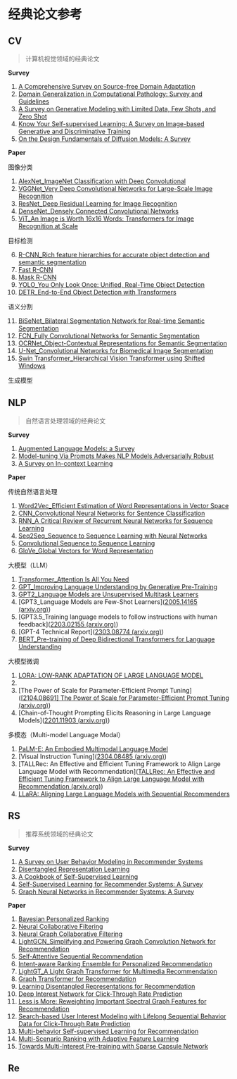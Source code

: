 # 经典论文参考

## CV
> 计算机视觉领域的经典论文


**Survey**
1. [A Comprehensive Survey on Source-free Domain Adaptation](https://arxiv.org/abs/2302.11803)
2. [Domain Generalization in Computational Pathology: Survey and Guidelines](https://arxiv.org/abs/2310.19656)
3. [A Survey on Generative Modeling with Limited Data, Few Shots, and Zero Shot](https://arxiv.org/abs/2307.14397)
4. [Know Your Self-supervised Learning: A Survey on Image-based Generative and Discriminative Training](https://arxiv.org/abs/2305.13689)
5. [On the Design Fundamentals of Diffusion Models: A Survey](https://arxiv.org/abs/2306.04542)

**Paper**

图像分类

1. [AlexNet_ImageNet Classification with Deep Convolutional](https://proceedings.neurips.cc/paper_files/paper/2012/file/c399862d3b9d6b76c8436e924a68c45b-Paper.pdf)
2. [VGGNet_Very Deep Convolutional Networks for Large-Scale Image Recognition](https://arxiv.org/abs/1409.1556)
3. [ResNet_Deep Residual Learning for Image Recognition](https://arxiv.org/abs/1512.03385)
4. [DenseNet_Densely Connected Convolutional Networks](https://arxiv.org/abs/1608.06993)
5. [ViT_An Image is Worth 16x16 Words: Transformers for Image Recognition at Scale](https://arxiv.org/abs/2010.11929)

目标检测

6. [R-CNN_Rich feature hierarchies for accurate object detection and semantic segmentation](https://arxiv.org/abs/1311.2524)
7. [Fast R-CNN](https://arxiv.org/abs/1504.08083)
8. [Mask R-CNN](https://arxiv.org/abs/1703.06870)
9. [YOLO_You Only Look Once: Unified, Real-Time Object Detection](https://arxiv.org/abs/1506.02640)
10. [DETR_End-to-End Object Detection with Transformers](https://arxiv.org/abs/2005.12872)

语义分割

11. [BiSeNet_Bilateral Segmentation Network for Real-time Semantic Segmentation](https://arxiv.org/abs/1808.00897)
12. [FCN_Fully Convolutional Networks for Semantic Segmentation](https://arxiv.org/abs/1411.4038)
13. [OCRNet_Object-Contextual Representations for Semantic Segmentation](https://arxiv.org/abs/1909.11065)
14. [U-Net_Convolutional Networks for Biomedical Image Segmentation](https://arxiv.org/abs/1505.04597)
15. [Swin Transformer_Hierarchical Vision Transformer using Shifted Windows](https://arxiv.org/abs/2103.14030)

生成模型



##  NLP 

> 自然语言处理领域的经典论文

**Survey**

1. [Augmented Language Models: a Survey](https://arxiv.org/abs/2302.07842)
2. [Model-tuning Via Prompts Makes NLP Models Adversarially Robust](https://arxiv.org/abs/2303.07320)
3. [A Survey on In-context Learning](https://arxiv.org/abs/2301.00234)

**Paper**

传统自然语言处理

1. [Word2Vec_Efficient Estimation of Word Representations in Vector Space](https://arxiv.org/abs/1301.3781)
2. [CNN_Convolutional Neural Networks for Sentence Classification](https://arxiv.org/abs/1408.5882)
3. [RNN_A Critical Review of Recurrent Neural Networks for Sequence Learning](https://arxiv.org/abs/1506.00019)
4. [Seq2Seq_Sequence to Sequence Learning with Neural Networks](https://arxiv.org/abs/1409.3215)
5. [Convolutional Sequence to Sequence Learning](https://arxiv.org/abs/1705.03122)
6. [GloVe_Global Vectors for Word Representation](https://www-nlp.stanford.edu/pubs/glove.pdf)

大模型（LLM）

1. [Transformer_Attention Is All You Need](https://arxiv.org/abs/1706.03762)
2. [GPT_Improving Language Understanding by Generative Pre-Training](https://s3-us-west-2.amazonaws.com/openai-assets/research-covers/language-unsupervised/language_understanding_paper.pdf)
3. [GPT2_Language Models are Unsupervised Multitask Learners](https://d4mucfpksywv.cloudfront.net/better-language-models/language_models_are_unsupervised_multitask_learners.pdf)
4. [GPT3_Language Models are Few-Shot Learners]([2005.14165 (arxiv.org)](https://arxiv.org/pdf/2005.14165))
5. [GPT3.5_Training language models to follow instructions with human feedback]([2203.02155 (arxiv.org)](https://arxiv.org/pdf/2203.02155))
6. [GPT-4 Technical Report]([2303.08774 (arxiv.org)](https://arxiv.org/pdf/2303.08774))
7. [BERT_Pre-training of Deep Bidirectional Transformers for Language Understanding](https://arxiv.org/abs/1810.04805)

大模型微调

1. [LORA: LOW-RANK ADAPTATION OF LARGE LANGUAGE MODEL](https://arxiv.org/pdf/2106.09685)
2. 
3. [The Power of Scale for Parameter-Efficient Prompt Tuning]([[2104.08691\] The Power of Scale for Parameter-Efficient Prompt Tuning (arxiv.org)](https://arxiv.org/abs/2104.08691))
4. [Chain-of-Thought Prompting Elicits Reasoning in Large Language Models]([2201.11903 (arxiv.org)](https://arxiv.org/pdf/2201.11903))

多模态（Multi-model Language Modal）

1. [PaLM-E: An Embodied Multimodal Language Model](https://palm-e.github.io/assets/palm-e.pdf)
2. [Visual Instruction Tuning]([2304.08485 (arxiv.org)](https://arxiv.org/pdf/2304.08485))
3. [TALLRec: An Effective and Efficient Tuning Framework to Align Large Language Model with Recommendation]([TALLRec: An Effective and Efficient Tuning Framework to Align Large Language Model with Recommendation (arxiv.org)](https://arxiv.org/pdf/2305.00447))
4. [LLaRA: Aligning Large Language Models with Sequential Recommenders](https://arxiv.org/pdf/2312.02445v2)



## RS

> 推荐系统领域的经典论文

**Survey**

1. [A Survey on User Behavior Modeling in Recommender Systems](https://arxiv.org/abs/2302.11087)
2. [Disentangled Representation Learning](https://arxiv.org/abs/2211.11695)
3. [A Cookbook of Self-Supervised Learning](https://arxiv.org/abs/2304.12210)
4. [ Self-Supervised Learning for Recommender Systems: A Survey](https://arxiv.org/abs/2203.15876)
5. [Graph Neural Networks in Recommender Systems: A Survey](https://arxiv.org/abs/2011.02260)

**Paper**

1. [Bayesian Personalized Ranking](https://zhuanlan.zhihu.com/p/25069367)
2. [Neural Collaborative Filtering](https://arxiv.org/abs/1708.05031)
3. [Neural Graph Collaborative Filtering](https://arxiv.org/abs/1905.08108)
4. [LightGCN_Simplifying and Powering Graph Convolution Network for Recommendation](https://arxiv.org/abs/2002.02126)
5. [Self-Attentive Sequential Recommendation](https://arxiv.org/abs/1808.09781)
6. [Intent-aware Ranking Ensemble for Personalized Recommendation](https://arxiv.org/abs/2304.07450)
7. [LightGT_A Light Graph Transformer for Multimedia Recommendation](https://dl.acm.org/doi/10.1145/3539618.3591716)
8. [Graph Transformer for Recommendation](https://arxiv.org/abs/2306.02330)
9. [Learning Disentangled Representations for Recommendation](https://arxiv.org/abs/1910.14238)
10. [Deep Interest Network for Click-Through Rate Prediction](https://arxiv.org/abs/1706.06978)
11. [Less is More: Reweighting Important Spectral Graph Features for Recommendation](https://arxiv.org/abs/2204.11346)
12. [Search-based User Interest Modeling with Lifelong Sequential Behavior Data for Click-Through Rate Prediction](https://arxiv.org/abs/2006.05639)
13. [Multi-behavior Self-supervised Learning for Recommendation](https://arxiv.org/abs/2305.18238)
14. [Multi-Scenario Ranking with Adaptive Feature Learning](https://arxiv.org/abs/2306.16732)
15. [Towards Multi-Interest Pre-training with Sparse Capsule Network](https://dl.acm.org/doi/abs/10.1145/3539618.3591778)



## Re


